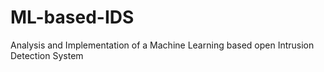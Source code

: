 # ML-based-IDS
Analysis and Implementation of a Machine Learning based open Intrusion Detection System
